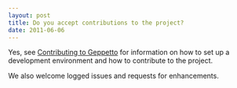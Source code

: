 ```yaml
---
layout: post
title: Do you accept contributions to the project?
date: 2011-06-06
---
```

Yes, see [Contributing to Geppetto](https://github.com/puppetlabs/geppetto/wiki/Contributing-to-Geppetto) for
information on how to set up a development environment and how to contribute to the project.

We also welcome logged issues and requests for enhancements.

